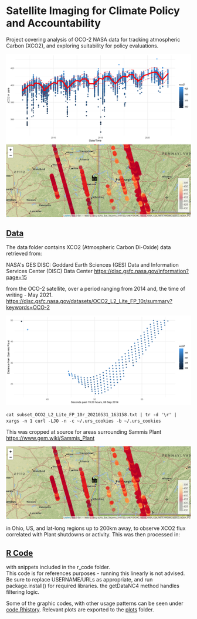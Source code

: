 # Satellite Imaging for Climate Policy and Accountability
Project covering analysis of OCO-2 NASA data for tracking atmospheric Carbon (XCO2),
and exploring suitability for policy evaluations.

![Measured Emissions](r_code/plots/full_plot.png)
![Sammis Plant](r_code/plots/sammis.png)

## [Data](data/)
The data folder contains XCO2 (Atmospheric Carbon Di-Oxide) data retrieved from:

NASA's GES DISC:
Goddard Earth Sciences (GES) Data and Information Services Center (DISC) Data Center
https://disc.gsfc.nasa.gov/information?page=15

from the OCO-2 satellite, over a period ranging from 2014 and, the time of writing - May 2021.
https://disc.gsfc.nasa.gov/datasets/OCO2_L2_Lite_FP_10r/summary?keywords=OCO-2

![OCO2 Flyby](r_code/plots/a_flyby.png)

```cat subset_OCO2_L2_Lite_FP_10r_20210531_163158.txt | tr -d '\r' | xargs -n 1 curl -LJO -n -c ~/.urs_cookies -b ~/.urs_cookies```


This was cropped at source for areas surrounding Sammis Plant 
https://www.gem.wiki/Sammis_Plant 

![Sammis Plant](r_code/plots/sammis.png)

in Ohio, US, and lat-long regions up to 200km away, to observe XCO2 flux correlated with Plant 
shutdowns or activity. This was then processed in:

## [R Code](r_code/code.R)
with snippets included in the r_code folder.  
This code is for references purposes - running this linearly is not advised.
Be sure to replace USERNAME/URLs as appropriate, and run package.install() for required libraries.
the getDataNC4 method handles filtering logic.

Some of the graphic codes, with other usage patterns can be seen 
under [code.Rhistory](r_code/code.Rhistory). 
Relevant plots are exported to the [plots](r_code/plots/) folder.


